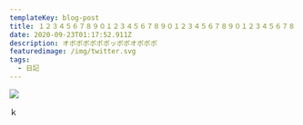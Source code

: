 ```yaml
---
templateKey: blog-post
title: １２３４５６７８９０１２３４５６７８９０１２３４５６７８９０１２３４５６７８９０
date: 2020-09-23T01:17:52.911Z
description: オボボボボボボッボボオボボボ
featuredimage: /img/twitter.svg
tags:
  - 日記
---
```

![](/img/blog-index.jpg)

ｋ